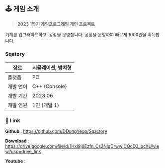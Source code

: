 ## 🕹️ 게임 소개

> **2023 1학기 게임프로그래밍 개인 프로젝트**
> 

기계를 업그래이드하고, 공장을 운영합니다. 
공장을 운영하여 빠르게 1000원을 휙득합니다.

### Sqatory

| 장르 | 시뮬레이션, 방치형 |
| --- | --- |
| 플랫폼 | PC |
| 개발 언어 | C++ (Console) |
| 개발 기간 | 2023.06 |
| 개발 인원 | 1인 (개발 1) |


### 🔗 Link

**Github** : https://github.com/DDongYeop/Sqactory

**Download** : https://drive.google.com/file/d/1Hxl9j0Ezfn_Cs2NlgDrwwICQcD3_bcXU/view?usp=drive_link

**Youtube** : 
